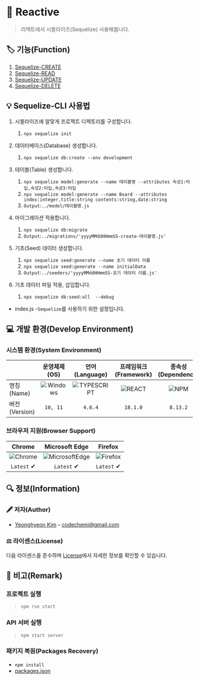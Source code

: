 # 📕 Reactive

> 리액트에서 시퀼라이즈(Sequelize) 사용해봅니다.

## 🏷️ 기능(Function)

1. [Sequelize-CREATE](#Sequelize-CREATE)
2. [Sequelize-READ](#Sequelize-READ)
3. [Sequelize-UPDATE](#Sequelize-UPDATE)
4. [Sequelize-DELETE](#Sequelize-DELETE)

## 💡 Sequelize-CLI 사용법

1. 시퀼라이즈에 알맞게 프로젝트 디렉토리를 구성합니다.
   1. `npx sequelize init`

2. 데이터베이스(Database) 생성합니다.
   1. `npx sequelize db:create --env development`

3. 테이블(Table) 생성합니다.
   1. `npx sequelize model:generate --name 테이블명 --attributes 속성1:타입,속성2:타입,속성3:타입`
   2. `npx sequelize model:generate --name Board --attributes index:integer,title:string contents:string,date:string`
   3. `Output`:`../model/테이블명.js`

4. 마이그레이션 적용합니다.
   1. `npx sequelize db:migrate`
   2. `Output`:`../migrations/'yyyyMMddHHmmSS-create-테이블명.js'`

5. 기초(Seed) 데이터 생성합니다.
   1. `npx sequelize seed:generate --name 초기 데이터 이름`
   2. `npx sequelize seed:generate --name initialData`
   3. `Output`:`../seeders/'yyyyMMddHHmmSS-초기 데이터 이름.js'`

6. 기초 데이터 파일 적용, 삽입합니다.
   1. `npx sequelize db:seed:all  --debug`

* index.js
   -`Sequelize`를 사용하기 위한 설정입니다.

## 💻 개발 환경(Develop Environment)

### 시스템 환경(System Environment)

||운영체제(OS)|언어(Language)|프레임워크(Framework)|종속성(Dependency)|
|-|:-:|:-:|:-:|:-:|
|명칭(Name)|![Windows](https://img.shields.io/badge/Windows-0078D6?style=flat-square&logo=Windows&logoColor=white)|![TYPESCRIPT](https://img.shields.io/badge/TYPESCRIPT-3178C6?style=flat-square&logo=TypeScript&logoColor=white)|![REACT](https://img.shields.io/badge/REACT-61DAFB?style=flat-square&logo=React&logoColor=black)|![NPM](https://img.shields.io/badge/NPM-CB3837?style=flat-square&logo=npm&logoColor=white)|
|버전(Version)|`10, 11`|`4.6.4`|`18.1.0`|`8.13.2`|

### 브라우저 지원(Browser Support)

|Chrome|Microsoft Edge|Firefox|
|:-:|:-:|:-:|
|![Chrome](https://img.shields.io/badge/Chrome-4285F4?style=flat-square&logo=GoogleChrome&logoColor=white)|![MicrosoftEdge](https://img.shields.io/badge/Edge-0078D7?style=flat-square&logo=MicrosoftEdge&logoColor=white)|![Firefox](https://img.shields.io/badge/Firefox-FF7139?style=flat-square&logo=FirefoxBrowser&logoColor=white)
|`Latest` ✔|`Latest` ✔|`Latest` ✔|

## 🔍 정보(Information)

### 🖋️ 저자(Author)

* [Yeonghyeon Kim](https://github.com/yeong-hyeon-kim) – codechemi@gmail.com

### ⚖️ 라이센스(License)

다음 라이센스를 준수하며 [License](./License)에서 자세한 정보를 확인할 수 있습니다.

## 📖 비고(Remark)

### 프로젝트 실행

> `npm run start`

### API 서버 실행

> `npm start server`

### 패키지 복원(Packages Recovery)

* `npm install`
* [packages.json](./package.json)
